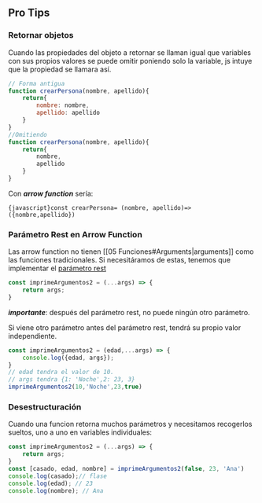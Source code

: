 
## Pro Tips 

### Retornar objetos

Cuando las propiedades del objeto a retornar se llaman igual que variables con sus propios valores se puede omitir poniendo solo la variable, js intuye que la propiedad se llamara así.

```javascript title="Retornar Persona"
// Forma antigua
function crearPersona(nombre, apellido){
    return{
        nombre: nombre,
        apellido: apellido
    }
}
//Omitiendo
function crearPersona(nombre, apellido){
    return{
        nombre,
        apellido
    }
}
```

Con ___arrow function___ sería:

`{javascript}const crearPersona= (nombre, apellido)=> ({nombre,apellido})`

### Parámetro Rest en Arrow Function

Las arrow function no tienen [[05 Funciones#Arguments|arguments]] como las funciones tradicionales. Si necesitáramos de estas, tenemos que implementar el [parámetro rest](https://developer.mozilla.org/es/docs/Web/JavaScript/Reference/Functions/rest_parameters)  

```javascript title="Parametro Rest"
const imprimeArgumentos2 = (...args) => {
    return args;
}
```

___importante___: después del parámetro rest, no puede ningún otro parámetro.

Si viene otro parámetro antes del parámetro rest, tendrá su propio valor independiente.

```javascript title="Valor Propio"
const imprimeArgumentos2 = (edad,...args) => {
    console.log({edad, args});
}
// edad tendra el valor de 10.
// args tendra {1: 'Noche',2: 23, 3}
imprimeArgumentos2(10,'Noche',23,true)
```


### Desestructuración

Cuando una funcion retorna muchos parámetros y necesitamos recogerlos sueltos, uno a uno en variables individuales:

```javascript title="Desestructuracion"
const imprimeArgumentos2 = (...args) => {
    return args;
}
const [casado, edad, nombre] = imprimeArgumentos2(false, 23, 'Ana')
console.log(casado);// flase
console.log(edad); // 23
console.log(nombre); // Ana
```

